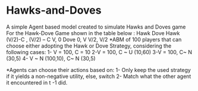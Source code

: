 # Hawks-and-Doves
A simple Agent based model created to simulate Hawks and Doves game
 For the Hawk-Dove Game shown in the table below :
              Hawk                 Dove
Hawk   (V/2)-C , (V/2) – C       V, 0
Dove     0, V                    V/2, V/2
*ABM of 100 players that can choose either adopting the Hawk or Dove Strategy,
considering the following cases:
1- V = 100, C = 10
2-V = 100, C ~ U (10,60)
3-V = 100, C~ N (30,5)
4- V ~ N (100,10), C~ N (30,5)

*Agents can choose their actions based on:
1- Only keep the used strategy if it yields a non-negative utility, else, switch
2- Match what the other agent it encountered in t -1 did. 
